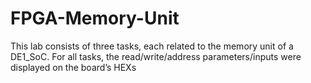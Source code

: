 # FPGA-Memory-Unit
This lab consists of three tasks, each related to the memory unit of a DE1_SoC. For all tasks, the read/write/address parameters/inputs were displayed on the board’s HEXs
